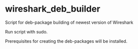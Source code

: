 # wireshark_deb_builder
Script for deb-package building of newest version of Wireshark

Run script with sudo.

Prerequisites for creating the deb-packages will be installed.

